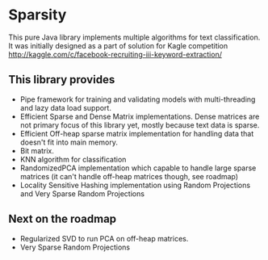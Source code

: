 Sparsity
========
This pure Java library implements multiple algorithms for text classification.
It was initially designed as a part of solution for Kagle competition
http://kaggle.com/c/facebook-recruiting-iii-keyword-extraction/

This library provides
---------------------
*   Pipe framework for training and validating models with multi-threading and lazy data load support.
*   Efficient Sparse and Dense Matrix implementations. Dense matrices are not primary focus of this library yet, mostly because text data is sparse.
*   Efficient Off-heap sparse matrix implementation for handling data that doesn't fit into main memory.
*   Bit matrix.
*   KNN algorithm for classification
*   RandomizedPCA implementation which capable to handle large sparse matrices (it can't handle off-heap matrices though, see roadmap)
*   Locality Sensitive Hashing implementation using Random Projections and Very Sparse Random Projections


Next on the roadmap
-------------------
*   Regularized SVD to run PCA on off-heap matrices.
*   Very Sparse Random Projections
